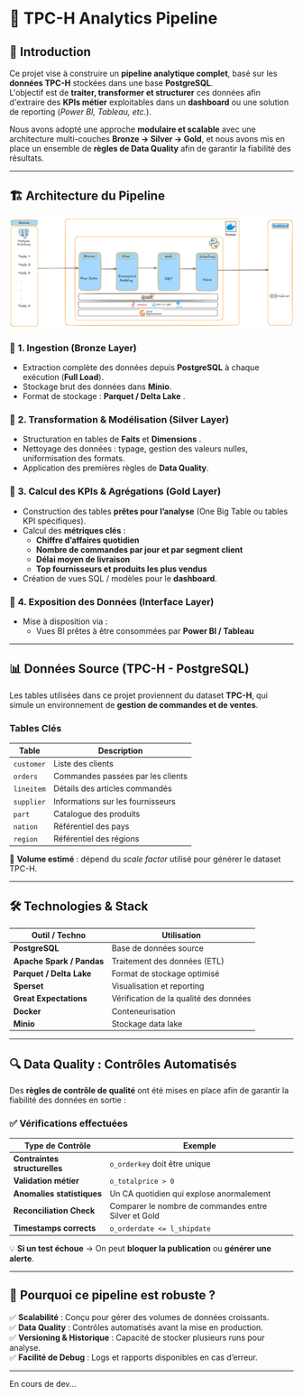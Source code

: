 # 🚀 TPC-H Analytics Pipeline

## 📌 Introduction

Ce projet vise à construire un **pipeline analytique complet**, basé sur les **données TPC-H** stockées dans une base **PostgreSQL**.  
L'objectif est de **traiter, transformer et structurer** ces données afin d'extraire des **KPIs métier** exploitables dans un **dashboard** ou une solution de reporting (*Power BI, Tableau, etc.*).

Nous avons adopté une approche **modulaire et scalable** avec une architecture multi-couches **Bronze → Silver → Gold**, et nous avons mis en place un ensemble de **règles de Data Quality** afin de garantir la fiabilité des résultats.

---

## 🏗️ Architecture du Pipeline

![Architecture du Pipeline](architecture.png)

### 🔹 **1. Ingestion (Bronze Layer)**
- Extraction complète des données depuis **PostgreSQL** à chaque exécution (**Full Load**).
- Stockage brut des données dans **Minio**.
- Format de stockage : **Parquet / Delta Lake** .

### 🔸 **2. Transformation & Modélisation (Silver Layer)**
- Structuration en tables de **Faits** et **Dimensions** .
- Nettoyage des données : typage, gestion des valeurs nulles, uniformisation des formats.
- Application des premières règles de **Data Quality**.

### 🏅 **3. Calcul des KPIs & Agrégations (Gold Layer)**
- Construction des tables **prêtes pour l’analyse** (One Big Table ou tables KPI spécifiques).
- Calcul des **métriques clés** :
  - **Chiffre d’affaires quotidien**
  - **Nombre de commandes par jour et par segment client**
  - **Délai moyen de livraison**
  - **Top fournisseurs et produits les plus vendus**
- Création de vues SQL / modèles pour le **dashboard**.

### 🎯 **4. Exposition des Données (Interface Layer)**
- Mise à disposition via :
  - Vues BI prêtes à être consommées par **Power BI / Tableau**

---

## 📊 **Données Source (TPC-H - PostgreSQL)**

Les tables utilisées dans ce projet proviennent du dataset **TPC-H**, qui simule un environnement de **gestion de commandes et de ventes**.

### **Tables Clés**
| Table       | Description |
|-------------|------------|
| `customer`  | Liste des clients |
| `orders`    | Commandes passées par les clients |
| `lineitem`  | Détails des articles commandés |
| `supplier`  | Informations sur les fournisseurs |
| `part`      | Catalogue des produits |
| `nation`    | Référentiel des pays |
| `region`    | Référentiel des régions |


📌 **Volume estimé** : dépend du *scale factor* utilisé pour générer le dataset TPC-H.

---


## 🛠️ **Technologies & Stack**
| Outil / Techno      | Utilisation |
|---------------------|-------------|
| **PostgreSQL**      | Base de données source |
| **Apache Spark / Pandas** | Traitement des données (ETL) |
| **Parquet / Delta Lake** | Format de stockage optimisé |
| **Sperset** | Visualisation et reporting |
| **Great Expectations** | Vérification de la qualité des données |
| **Docker** | Conteneurisation |
| **Minio**| Stockage data lake |


---

## 🔍 **Data Quality : Contrôles Automatisés**
Des **règles de contrôle de qualité** ont été mises en place afin de garantir la fiabilité des données en sortie :

### ✅ **Vérifications effectuées**
| Type de Contrôle | Exemple |
|------------------|---------|
| **Contraintes structurelles** | `o_orderkey` doit être unique |
| **Validation métier** | `o_totalprice > 0` |
| **Anomalies statistiques** | Un CA quotidien qui explose anormalement |
| **Reconciliation Check** | Comparer le nombre de commandes entre Silver et Gold |
| **Timestamps corrects** | `o_orderdate <= l_shipdate` |

💡 **Si un test échoue** → On peut **bloquer la publication** ou **générer une alerte**.

---

## 🎯 **Pourquoi ce pipeline est robuste ?**
✅ **Scalabilité** : Conçu pour gérer des volumes de données croissants.  
✅ **Data Quality** : Contrôles automatisés avant la mise en production.  
✅ **Versioning & Historique** : Capacité de stocker plusieurs runs pour analyse.  
✅ **Facilité de Debug** : Logs et rapports disponibles en cas d’erreur.

---

En cours de dev...
